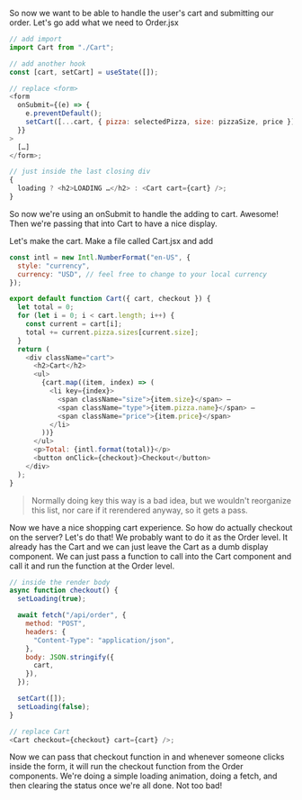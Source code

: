 So now we want to be able to handle the user's cart and submitting our order. Let's go add what we need to Order.jsx

```javascript
// add import
import Cart from "./Cart";

// add another hook
const [cart, setCart] = useState([]);

// replace <form>
<form
  onSubmit={(e) => {
    e.preventDefault();
    setCart([...cart, { pizza: selectedPizza, size: pizzaSize, price }]);
  }}
>
  […]
</form>;

// just inside the last closing div
{
  loading ? <h2>LOADING …</h2> : <Cart cart={cart} />;
}
```

So now we're using an onSubmit to handle the adding to cart. Awesome! Then we're passing that into Cart to have a nice display.

Let's make the cart. Make a file called Cart.jsx and add

```javascript
const intl = new Intl.NumberFormat("en-US", {
  style: "currency",
  currency: "USD", // feel free to change to your local currency
});

export default function Cart({ cart, checkout }) {
  let total = 0;
  for (let i = 0; i < cart.length; i++) {
    const current = cart[i];
    total += current.pizza.sizes[current.size];
  }
  return (
    <div className="cart">
      <h2>Cart</h2>
      <ul>
        {cart.map((item, index) => (
          <li key={index}>
            <span className="size">{item.size}</span> –
            <span className="type">{item.pizza.name}</span> –
            <span className="price">{item.price}</span>
          </li>
        ))}
      </ul>
      <p>Total: {intl.format(total)}</p>
      <button onClick={checkout}>Checkout</button>
    </div>
  );
}
```

> Normally doing key this way is a bad idea, but we wouldn't reorganize this list, nor care if it rerendered anyway, so it gets a pass.

Now we have a nice shopping cart experience. So how do actually checkout on the server? Let's do that! We probably want to do it as the Order level. It already has the Cart and we can just leave the Cart as a dumb display component. We can just pass a function to call into the Cart component and call it and run the function at the Order level.

```javascript
// inside the render body
async function checkout() {
  setLoading(true);

  await fetch("/api/order", {
    method: "POST",
    headers: {
      "Content-Type": "application/json",
    },
    body: JSON.stringify({
      cart,
    }),
  });

  setCart([]);
  setLoading(false);
}

// replace Cart
<Cart checkout={checkout} cart={cart} />;
```

Now we can pass that checkout function in and whenever someone clicks inside the form, it will run the checkout function from the Order components. We're doing a simple loading animation, doing a fetch, and then clearing the status once we're all done. Not too bad!
